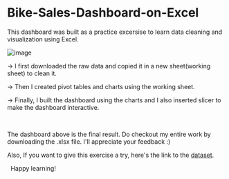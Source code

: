 # Bike-Sales-Dashboard-on-Excel

This dashboard was built as a practice excersise to learn data cleaning and visualization using Excel. 

![image](https://user-images.githubusercontent.com/89099676/233959259-35a5ee56-6a5f-4f91-81e2-f3d3690dd881.png)

-> I first downloaded the raw data and copied it in a new sheet(working sheet) to clean it.

-> Then I created pivot tables and charts using the working sheet. 

-> Finally, I built the dashboard using the charts and I also inserted slicer to make the dashboard interactive. 

&nbsp;
&nbsp;


The dashboard above is the final result. Do checkout my entire work by downloading the .xlsx file. I'll appreciate your feedback :)

Also, If you want to give this exercise a try, here's the link to the [dataset](https://github.com/AlexTheAnalyst/Excel-Tutorial/blob/main/Excel%20Project%20Dataset.xlsx).

&nbsp;
Happy learning!
